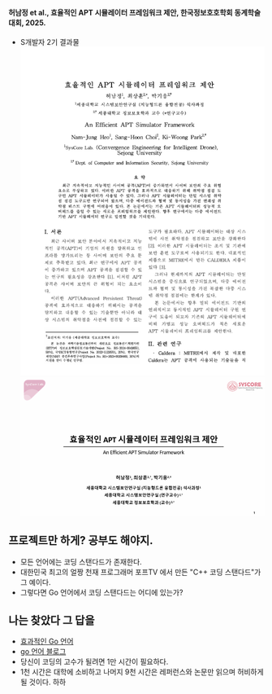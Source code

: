 #### 허남정 et al., 효율적인 APT 시뮬레이터 프레임워크 제안, 한국정보호호학회 동계학술대회, 2025.
- S개발자 2기 결과물
![논문자료](../iamge1.png)  
![발표자료](../aptFramework.png)  

## 프로젝트만 하게? 공부도 해야지.

- 모든 언어에는 코딩 스탠다드가 존재한다.
- 대한민국 최고의 얼짱 천재 프로그래머 포프TV 에서 만든 "C++ 코딩 스탠다드"가 그 예이다.
- 그렇다면 Go 언어에서 코딩 스탠다드는 어디에 있는가?

## 나는 찾았다 그 답을
- [효과적인 Go 언어](https://go.dev/doc/effective_go)
- [go 언어 블로그](https://go.dev/blog/)
- 당신이 코딩의 고수가 될려면 1만 시간이 필요하다.
- 1천 시간은 대학에 소비하고 나머지 9천 시간은 레퍼런스와 논문만 읽으며 허비하게 될 것이다. 하하

